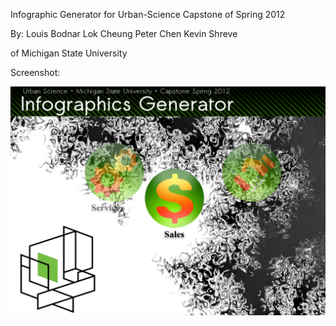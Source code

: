 Infographic Generator for Urban-Science
Capstone of Spring 2012

By: Louis Bodnar
    Lok Cheung
    Peter Chen
    Kevin Shreve

of Michigan State University

Screenshot:

![Home Page](documents/images/home-page-screenshot.png)
